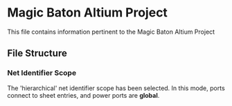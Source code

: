 # Magic Baton Altium Project
This file contains information pertinent to the Magic Baton Altium Project

## File Structure
### Net Identifier Scope
The 'hierarchical' net identifier scope has been selected. In this mode, ports connect to sheet entries, and power ports are **global**.

